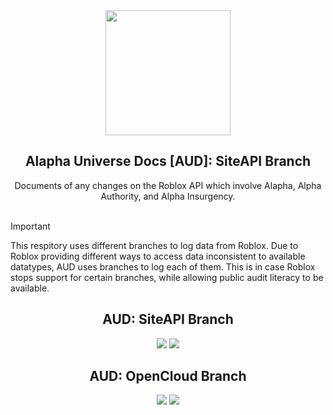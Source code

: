 <div align="center">
<img src="Assets/resp_icon.png" width="200">
<h2>Alapha Universe Docs [AUD]: SiteAPI Branch</h2>
Documents of any changes on the Roblox API which involve Alapha, Alpha Authority, and Alpha Insurgency.
<br>
<br>
</div>

> [!IMPORTANT]  
> This respitory uses different branches to log data from Roblox. Due to Roblox providing different ways to access data inconsistent to available datatypes, AUD uses branches to log each of them. This is in case Roblox stops support for certain branches, while allowing public audit literacy to be available.

<div align="center">
<h2>AUD: SiteAPI Branch</h2>
<img src="https://img.shields.io/github/commit-activity/t/TRENATTI/alapha-universe-docs/SiteAPI">
<img src="https://img.shields.io/github/last-commit/TRENATTI/alapha-universe-docs/SiteAPI">
<br>
<h2>AUD: OpenCloud Branch</h2>
<img src="https://img.shields.io/github/commit-activity/t/TRENATTI/alapha-universe-docs/OpenCloud">
<img src="https://img.shields.io/github/last-commit/TRENATTI/alapha-universe-docs/OpenCloud">
</div>
